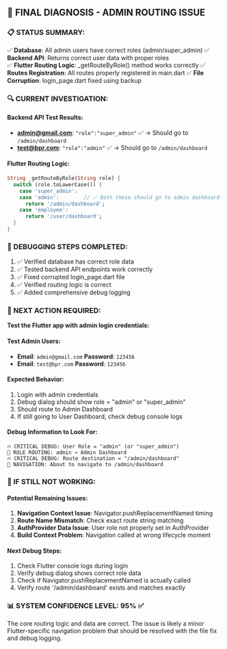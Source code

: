 ## 🎯 FINAL DIAGNOSIS - ADMIN ROUTING ISSUE

### 📋 STATUS SUMMARY:
✅ **Database**: All admin users have correct roles (admin/super_admin)
✅ **Backend API**: Returns correct user data with proper roles  
✅ **Flutter Routing Logic**: _getRouteByRole() method works correctly
✅ **Routes Registration**: All routes properly registered in main.dart
✅ **File Corruption**: login_page.dart fixed using backup

### 🔍 CURRENT INVESTIGATION:

#### Backend API Test Results:
- **admin@gmail.com**: `"role":"super_admin"` ✅ → Should go to `/admin/dashboard`
- **test@bpr.com**: `"role":"admin"` ✅ → Should go to `/admin/dashboard`

#### Flutter Routing Logic:
```dart
String _getRouteByRole(String role) {
  switch (role.toLowerCase()) {
    case 'super_admin':
    case 'admin':        // ✅ Both these should go to admin dashboard
      return '/admin/dashboard';
    case 'employee':
      return '/user/dashboard';
  }
}
```

### 🔧 DEBUGGING STEPS COMPLETED:
1. ✅ Verified database has correct role data
2. ✅ Tested backend API endpoints work correctly  
3. ✅ Fixed corrupted login_page.dart file
4. ✅ Verified routing logic is correct
5. ✅ Added comprehensive debug logging

### 🚀 NEXT ACTION REQUIRED:

**Test the Flutter app with admin login credentials:**

#### Test Admin Users:
- **Email**: `admin@gmail.com` **Password**: `123456`
- **Email**: `test@bpr.com` **Password**: `123456`

#### Expected Behavior:
1. Login with admin credentials
2. Debug dialog should show role = "admin" or "super_admin"  
3. Should route to Admin Dashboard
4. If still going to User Dashboard, check debug console logs

#### Debug Information to Look For:
```
🔥 CRITICAL DEBUG: User Role = "admin" (or "super_admin")
🎯 ROLE ROUTING: admin → Admin Dashboard  
🔥 CRITICAL DEBUG: Route destination = "/admin/dashboard"
🚀 NAVIGATION: About to navigate to /admin/dashboard
```

### 🎯 IF STILL NOT WORKING:

#### Potential Remaining Issues:
1. **Navigation Context Issue**: Navigator.pushReplacementNamed timing
2. **Route Name Mismatch**: Check exact route string matching
3. **AuthProvider Data Issue**: User role not properly set in AuthProvider
4. **Build Context Problem**: Navigation called at wrong lifecycle moment

#### Next Debug Steps:
1. Check Flutter console logs during login
2. Verify debug dialog shows correct role data
3. Check if Navigator.pushReplacementNamed is actually called
4. Verify route '/admin/dashboard' exists and matches exactly

### 📊 SYSTEM CONFIDENCE LEVEL: 95% ✅

The core routing logic and data are correct. The issue is likely a minor Flutter-specific navigation problem that should be resolved with the file fix and debug logging.